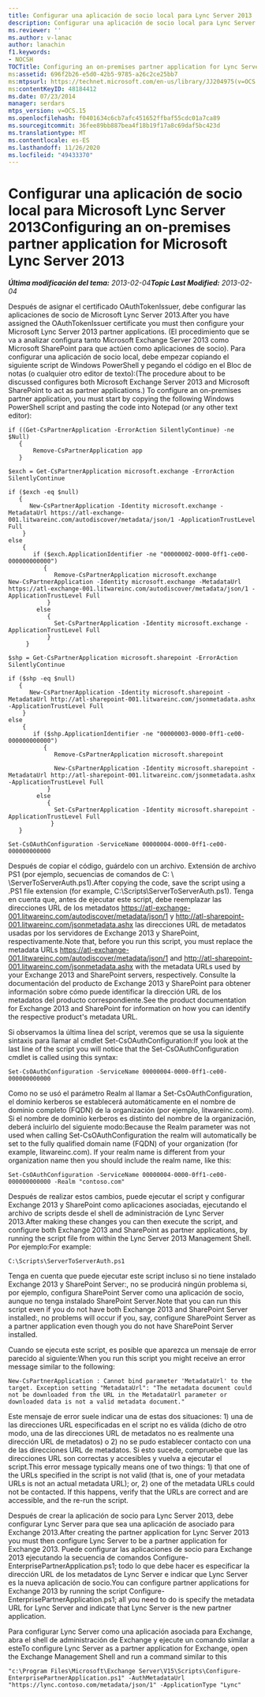 ```yaml
---
title: Configurar una aplicación de socio local para Lync Server 2013
description: Configurar una aplicación de socio local para Lync Server 2013.
ms.reviewer: ''
ms.author: v-lanac
author: lanachin
f1.keywords:
- NOCSH
TOCTitle: Configuring an on-premises partner application for Lync Server 2013
ms:assetid: 696f2b26-e5d0-42b5-9785-a26c2ce25bb7
ms:mtpsurl: https://technet.microsoft.com/en-us/library/JJ204975(v=OCS.15)
ms:contentKeyID: 48184412
ms.date: 07/23/2014
manager: serdars
mtps_version: v=OCS.15
ms.openlocfilehash: f0401634c6cb7afc451652ffbaf55cdc01a7ca89
ms.sourcegitcommit: 36fee89bb887bea4f18b19f17a8c69daf5bc423d
ms.translationtype: MT
ms.contentlocale: es-ES
ms.lasthandoff: 11/26/2020
ms.locfileid: "49433370"
---
```

# <a name="configuring-an-on-premises-partner-application-for-microsoft-lync-server-2013"></a><span data-ttu-id="bf606-103">Configurar una aplicación de socio local para Microsoft Lync Server 2013</span><span class="sxs-lookup"><span data-stu-id="bf606-103">Configuring an on-premises partner application for Microsoft Lync Server 2013</span></span>

<div data-xmlns="http://www.w3.org/1999/xhtml">

<div class="topic" data-xmlns="http://www.w3.org/1999/xhtml" data-msxsl="urn:schemas-microsoft-com:xslt" data-cs="https://msdn.microsoft.com/">

<div data-asp="https://msdn2.microsoft.com/asp">



</div>

<div id="mainSection">

<div id="mainBody"><span data-ttu-id="bf606-104">

<span> </span></span><span class="sxs-lookup"><span data-stu-id="bf606-104">

<span> </span></span></span>

<span data-ttu-id="bf606-105">_**Última modificación del tema:** 2013-02-04_</span><span class="sxs-lookup"><span data-stu-id="bf606-105">_**Topic Last Modified:** 2013-02-04_</span></span>

<span data-ttu-id="bf606-106">Después de asignar el certificado OAuthTokenIssuer, debe configurar las aplicaciones de socio de Microsoft Lync Server 2013.</span><span class="sxs-lookup"><span data-stu-id="bf606-106">After you have assigned the OAuthTokenIssuer certificate you must then configure your Microsoft Lync Server 2013 partner applications.</span></span> <span data-ttu-id="bf606-107">(El procedimiento que se va a analizar configura tanto Microsoft Exchange Server 2013 como Microsoft SharePoint para que actúen como aplicaciones de socio). Para configurar una aplicación de socio local, debe empezar copiando el siguiente script de Windows PowerShell y pegando el código en el Bloc de notas (o cualquier otro editor de texto):</span><span class="sxs-lookup"><span data-stu-id="bf606-107">(The procedure about to be discussed configures both Microsoft Exchange Server 2013 and Microsoft SharePoint to act as partner applications.) To configure an on-premises partner application, you must start by copying the following Windows PowerShell script and pasting the code into Notepad (or any other text editor):</span></span>

    if ((Get-CsPartnerApplication -ErrorAction SilentlyContinue) -ne $Null)
       {
           Remove-CsPartnerApplication app
       }
    
    $exch = Get-CsPartnerApplication microsoft.exchange -ErrorAction SilentlyContinue
            
    if ($exch -eq $null)
       {
          New-CsPartnerApplication -Identity microsoft.exchange -MetadataUrl https://atl-exchange-001.litwareinc.com/autodiscover/metadata/json/1 -ApplicationTrustLevel Full 
        }
    else
        {
           if ($exch.ApplicationIdentifier -ne "00000002-0000-0ff1-ce00-000000000000")
              {
                 Remove-CsPartnerApplication microsoft.exchange
    New-CsPartnerApplication -Identity microsoft.exchange -MetadataUrl https://atl-exchange-001.litwareinc.com/autodiscover/metadata/json/1 -ApplicationTrustLevel Full 
               }
            else
               {
                 Set-CsPartnerApplication -Identity microsoft.exchange -ApplicationTrustLevel Full 
               }
         }
    
    $shp = Get-CsPartnerApplication microsoft.sharepoint -ErrorAction SilentlyContinue
            
    if ($shp -eq $null)
       {
          New-CsPartnerApplication -Identity microsoft.sharepoint -MetadataUrl http://atl-sharepoint-001.litwareinc.com/jsonmetadata.ashx -ApplicationTrustLevel Full 
        }
    else
        {
           if ($shp.ApplicationIdentifier -ne "00000003-0000-0ff1-ce00-000000000000")
              {
                 Remove-CsPartnerApplication microsoft.sharepoint
      
                 New-CsPartnerApplication -Identity microsoft.sharepoint -MetadataUrl http://atl-sharepoint-001.litwareinc.com/jsonmetadata.ashx -ApplicationTrustLevel Full 
               }
            else
               {
                 Set-CsPartnerApplication -Identity microsoft.sharepoint -ApplicationTrustLevel Full 
                }
       }
    
    Set-CsOAuthConfiguration -ServiceName 00000004-0000-0ff1-ce00-000000000000

<span data-ttu-id="bf606-108">Después de copiar el código, guárdelo con un archivo. Extensión de archivo PS1 (por ejemplo, secuencias de comandos de C: \\ \\ServerToServerAuth.ps1).</span><span class="sxs-lookup"><span data-stu-id="bf606-108">After copying the code, save the script using a .PS1 file extension (for example, C:\\Scripts\\ServerToServerAuth.ps1).</span></span> <span data-ttu-id="bf606-109">Tenga en cuenta que, antes de ejecutar este script, debe reemplazar las direcciones URL de los metadatos https://atl-exchange-001.litwareinc.com/autodiscover/metadata/json/1 y http://atl-sharepoint-001.litwareinc.com/jsonmetadata.ashx las direcciones URL de metadatos usadas por los servidores de Exchange 2013 y SharePoint, respectivamente.</span><span class="sxs-lookup"><span data-stu-id="bf606-109">Note that, before you run this script, you must replace the metadata URLs https://atl-exchange-001.litwareinc.com/autodiscover/metadata/json/1 and http://atl-sharepoint-001.litwareinc.com/jsonmetadata.ashx with the metadata URLs used by your Exchange 2013 and SharePoint servers, respectively.</span></span> <span data-ttu-id="bf606-110">Consulte la documentación del producto de Exchange 2013 y SharePoint para obtener información sobre cómo puede identificar la dirección URL de los metadatos del producto correspondiente.</span><span class="sxs-lookup"><span data-stu-id="bf606-110">See the product documentation for Exchange 2013 and SharePoint for information on how you can identify the respective product's metadata URL.</span></span>

<span data-ttu-id="bf606-111">Si observamos la última línea del script, veremos que se usa la siguiente sintaxis para llamar al cmdlet Set-CsOAuthConfiguration:</span><span class="sxs-lookup"><span data-stu-id="bf606-111">If you look at the last line of the script you will notice that the Set-CsOAuthConfiguration cmdlet is called using this syntax:</span></span>

    Set-CsOAuthConfiguration -ServiceName 00000004-0000-0ff1-ce00-000000000000

<span data-ttu-id="bf606-p103">Como no se usó el parámetro Realm al llamar a Set-CsOAuthConfiguration, el dominio kerberos se establecerá automáticamente en el nombre de dominio completo (FQDN) de la organización (por ejemplo, litwareinc.com). Si el nombre de dominio kerberos es distinto del nombre de la organización, deberá incluirlo del siguiente modo:</span><span class="sxs-lookup"><span data-stu-id="bf606-p103">Because the Realm parameter was not used when calling Set-CsOAuthConfiguration the realm will automatically be set to the fully qualified domain name (FQDN) of your organization (for example, litwareinc.com). If your realm name is different from your organization name then you should include the realm name, like this:</span></span>

    Set-CsOAuthConfiguration -ServiceName 00000004-0000-0ff1-ce00-000000000000 -Realm "contoso.com"

<span data-ttu-id="bf606-114">Después de realizar estos cambios, puede ejecutar el script y configurar Exchange 2013 y SharePoint como aplicaciones asociadas, ejecutando el archivo de scripts desde el shell de administración de Lync Server 2013.</span><span class="sxs-lookup"><span data-stu-id="bf606-114">After making these changes you can then execute the script, and configure both Exchange 2013 and SharePoint as partner applications, by running the script file from within the Lync Server 2013 Management Shell.</span></span> <span data-ttu-id="bf606-115">Por ejemplo:</span><span class="sxs-lookup"><span data-stu-id="bf606-115">For example:</span></span>

    C:\Scripts\ServerToServerAuth.ps1

<span data-ttu-id="bf606-116">Tenga en cuenta que puede ejecutar este script incluso si no tiene instalado Exchange 2013 y SharePoint Server:, no se producirá ningún problema si, por ejemplo, configura SharePoint Server como una aplicación de socio, aunque no tenga instalado SharePoint Server.</span><span class="sxs-lookup"><span data-stu-id="bf606-116">Note that you can run this script even if you do not have both Exchange 2013 and SharePoint Server installed:, no problems will occur if you, say, configure SharePoint Server as a partner application even though you do not have SharePoint Server installed.</span></span>

<span data-ttu-id="bf606-117">Cuando se ejecuta este script, es posible que aparezca un mensaje de error parecido al siguiente:</span><span class="sxs-lookup"><span data-stu-id="bf606-117">When you run this script you might receive an error message similar to the following:</span></span>

    New-CsPartnerApplication : Cannot bind parameter 'MetadataUrl' to the target. Exception setting "MetadataUrl": "The metadata document could not be downloaded from the URL in the MetadataUrl parameter or downloaded data is not a valid metadata document."

<span data-ttu-id="bf606-p105">Este mensaje de error suele indicar una de estas dos situaciones: 1) una de las direcciones URL especificadas en el script no es válida (dicho de otro modo, una de las direcciones URL de metadatos no es realmente una dirección URL de metadatos) o 2) no se pudo establecer contacto con una de las direcciones URL de metadatos. Si esto sucede, compruebe que las direcciones URL son correctas y accesibles y vuelva a ejecutar el script.</span><span class="sxs-lookup"><span data-stu-id="bf606-p105">This error message typically means one of two things: 1) that one of the URLs specified in the script is not valid (that is, one of your metadata URLs is not an actual metadata URL); or, 2) one of the metadata URLs could not be contacted. If this happens, verify that the URLs are correct and are accessible, and the re-run the script.</span></span>

<span data-ttu-id="bf606-120">Después de crear la aplicación de socio para Lync Server 2013, debe configurar Lync Server para que sea una aplicación de asociado para Exchange 2013.</span><span class="sxs-lookup"><span data-stu-id="bf606-120">After creating the partner application for Lync Server 2013 you must then configure Lync Server to be a partner application for Exchange 2013.</span></span> <span data-ttu-id="bf606-121">Puede configurar las aplicaciones de socio para Exchange 2013 ejecutando la secuencia de comandos Configure-EnterprisePartnerApplication.ps1; todo lo que debe hacer es especificar la dirección URL de los metadatos de Lync Server e indicar que Lync Server es la nueva aplicación de socio.</span><span class="sxs-lookup"><span data-stu-id="bf606-121">You can configure partner applications for Exchange 2013 by running the script Configure-EnterprisePartnerApplication.ps1; all you need to do is specify the metadata URL for Lync Server and indicate that Lync Server is the new partner application.</span></span>

<span data-ttu-id="bf606-122">Para configurar Lync Server como una aplicación asociada para Exchange, abra el shell de administración de Exchange y ejecute un comando similar a este</span><span class="sxs-lookup"><span data-stu-id="bf606-122">To configure Lync Server as a partner application for Exchange, open the Exchange Management Shell and run a command similar to this</span></span>

    "c:\Program Files\Microsoft\Exchange Server\V15\Scripts\Configure-EnterprisePartnerApplication.ps1" -AuthMetadataUrl "https://lync.contoso.com/metadata/json/1" -ApplicationType "Lync"

<span data-ttu-id="bf606-123"></div>

<span> </span>

</div>

</div>

</span><span class="sxs-lookup"><span data-stu-id="bf606-123"></div>

<span> </span>

</div>

</div>

</span></span></div>

